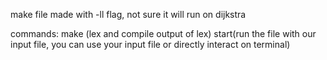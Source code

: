 make file made with -ll flag, not sure it will run on dijkstra

commands: make (lex and compile output of lex)
	  start(run the file with our input file, you can use your input file or directly interact on terminal)

